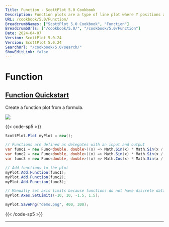 ```yaml
---
Title: Function - ScottPlot 5.0 Cookbook
Description: Function plots are a type of line plot where Y positions are defined by a function that depends on X rather than a collection of discrete data points.
URL: /cookbook/5.0/Function/
BreadcrumbNames: ["ScottPlot 5.0 Cookbook", "Function"]
BreadcrumbUrls: ["/cookbook/5.0/", "/cookbook/5.0/Function"]
Date: 2024-04-07
Version: ScottPlot 5.0.24
Version: ScottPlot 5.0.24
SearchUrl: "/cookbook/5.0/search/"
ShowEditLink: false
---
```


# Function


<h2><a href='/cookbook/5.0/Function/FunctionQuickstart'>Function Quickstart</a></h2>

Create a function plot from a formula.

[![](/cookbook/5.0/images/FunctionQuickstart.png?240407170921)](/cookbook/5.0/images/FunctionQuickstart.png?240407170921)

{{< code-sp5 >}}

```cs
ScottPlot.Plot myPlot = new();

// Functions are defined as delegates with an input and output
var func1 = new Func<double, double>((x) => Math.Sin(x) * Math.Sin(x / 2));
var func2 = new Func<double, double>((x) => Math.Sin(x) * Math.Sin(x / 3));
var func3 = new Func<double, double>((x) => Math.Cos(x) * Math.Sin(x / 5));

// Add functions to the plot
myPlot.Add.Function(func1);
myPlot.Add.Function(func2);
myPlot.Add.Function(func3);

// Manually set axis limits because functions do not have discrete data points
myPlot.Axes.SetLimits(-10, 10, -1.5, 1.5);

myPlot.SavePng("demo.png", 400, 300);

```

{{< /code-sp5 >}}

<hr class='my-5 invisible'>

